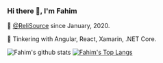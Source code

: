### Hi there 👋, I'm Fahim

💼 [@ReliSource](http://www.relisource.com/) since January, 2020.

🔭 Tinkering with Angular, React, Xamarin, .NET Core.

![Fahim's github stats](https://github-readme-stats.zohan.tech/api?username=fahimshahrierrasel&show_icons=true&theme=dracula)
[![Fahim's Top Langs](https://github-readme-stats.zohan.tech/api/top-langs/?username=fahimshahrierrasel&langs_count=10&hide=php,html,css,asp,cpp&layout=compact&theme=dracula)](https://github.com/anuraghazra/github-readme-stats)
